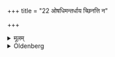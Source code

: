 +++
title = "22 ओषधिमन्तर्धाय च्छिनत्ति न"

+++

<details><summary>मूलम्</summary>

ओषधिमन्तर्धाय च्छिनत्ति न नखेन पवित्रे स्थो वैष्णव्याविति २२
</details>

<details><summary>Oldenberg</summary>

22. Putting an herb between (them and the instrument with which he cuts them), he cuts them off, not with his nail, with (the words), 'Purifiers are ye, sacred to Viṣṇu.'
</details>
